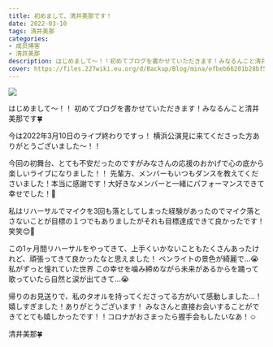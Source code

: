 ```yaml
---
title: 初めまして、清井美那です！
date: 2022-03-10
tags: 清井美那
categories: 
- 成员博客
- 清井美那
description: はじめまして〜！！初めてブログを書かせていただきます！みなるんこと清井美那です🍀今は2022年3月10日のライブ終わりですっ！横浜公演見に来てくださった方ありがとうございました〜！！今回...
cover: https://files.227wiki.eu.org/d/Backup/Blog/mina/efbeb66201b28bf51248d5a1f5387.jpg 
---
```


![](https://files.227wiki.eu.org/d/Backup/Blog/mina/efbeb66201b28bf51248d5a1f5387.jpg)


はじめまして〜！！
初めてブログを書かせていただきます！みなるんこと清井美那です🍀

今は2022年3月10日のライブ終わりですっ！
横浜公演見に来てくださった方ありがとうございました〜！！

今回の初舞台、とても不安だったのですがみなさんの応援のおかげで心の底から楽しいライブになりました！！
先輩方、メンバーもいつもダンスを教えてくださいました！本当に感謝です！大好きなメンバーと一緒にパフォーマンスできて幸せでした！🥰

私はリハーサルでマイクを3回も落としてしまった経験があったのでマイク落とさないことが目標の１つでもありましたがそれも目標達成できて良かったです！笑笑😊💪

この1ヶ月間リハーサルをやってきて、上手くいかないこともたくさんあったけれど、頑張ってきて良かったなと思えました！
ペンライトの景色が綺麗で…😭
私がずっと憧れていた世界
この幸せを噛み締めながら未来があるからを踊って歌っていたら自然と涙が出てきて…😭

帰りのお見送りで、私のタオルを持ってくださってる方がいて感動しました…！嬉しすぎました！ありがとうございます！
みなさんと直接お会いすることができてとても嬉しかったです！！コロナがおさまったら握手会もしたいなあ！☺️


清井美那🍀


